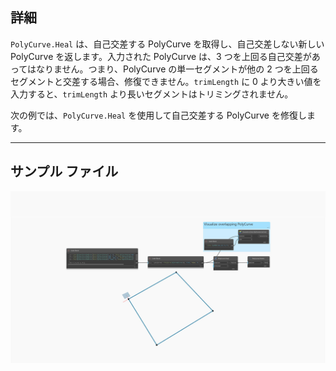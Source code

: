 ## 詳細
`PolyCurve.Heal` は、自己交差する PolyCurve を取得し、自己交差しない新しい PolyCurve を返します。入力された PolyCurve は、3 つを上回る自己交差があってはなりません。つまり、PolyCurve の単一セグメントが他の 2 つを上回るセグメントと交差する場合、修復できません。`trimLength` に 0 より大きい値を入力すると、`trimLength` より長いセグメントはトリミングされません。

次の例では、`PolyCurve.Heal` を使用して自己交差する PolyCurve を修復します。
___
## サンプル ファイル

![PolyCurve.Heal](./Autodesk.DesignScript.Geometry.PolyCurve.Heal_img.jpg)
